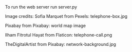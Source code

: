 To run the web server run server.py

Image credits:
Sofia Marquet from Pexels: telephone-box.jpg

Pixabay from Pixabay: world map image

Ilham Fitrotul Hayat from Flaticon: telephone-call.png

TheDigitalArtist from Pixabay: network-background.jpg

